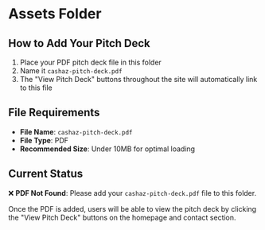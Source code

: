 # Assets Folder

## How to Add Your Pitch Deck

1. Place your PDF pitch deck file in this folder
2. Name it `cashaz-pitch-deck.pdf`
3. The "View Pitch Deck" buttons throughout the site will automatically link to this file

## File Requirements

- **File Name**: `cashaz-pitch-deck.pdf`
- **File Type**: PDF
- **Recommended Size**: Under 10MB for optimal loading

## Current Status

❌ **PDF Not Found**: Please add your `cashaz-pitch-deck.pdf` file to this folder.

Once the PDF is added, users will be able to view the pitch deck by clicking the "View Pitch Deck" buttons on the homepage and contact section. 